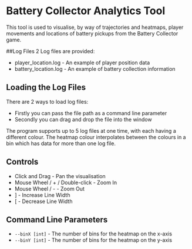 # Battery Collector Analytics Tool

This tool is used to visualise, by way of trajectories and heatmaps, player movements and locations of battery pickups from the Battery Collector game.

##Log Files
2 Log files are provided:
- player_location.log - An example of player position data
- battery_location.log - An example of battery collection information

## Loading the Log Files
There are 2 ways to load log files: 
- Firstly you can pass the file path as a command line parameter
- Secondly you can drag and drop the file into the window

The program supports up to 5 log files at one time, with each having a different colour. The heatmap colour interpolates between the colours in a bin which has data for more than one log file.

## Controls
- Click and Drag - Pan the visualisation
- Mouse Wheel / + / Double-click - Zoom In
- Mouse Wheel / - - Zoom Out
- ] - Increase Line Width
- [ - Decrease Line Width

## Command Line Parameters
- `--binX [int]` - The number of bins for the heatmap on the x-axis
- `--binY [int]` - The number of bins for the heatmap on the y-axis
